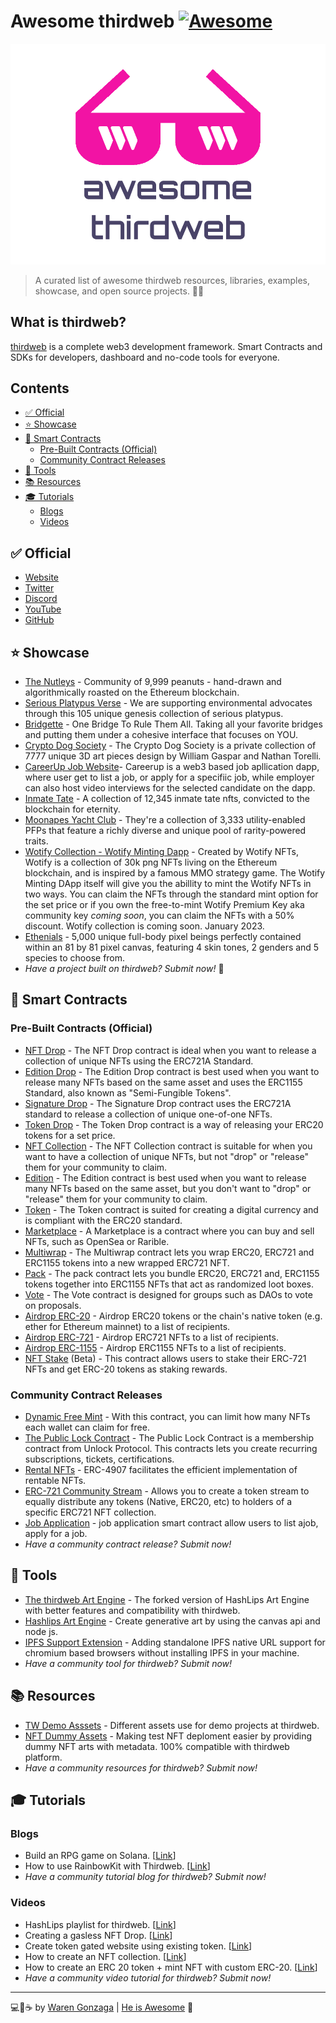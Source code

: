 # Awesome thirdweb [![Awesome](https://awesome.re/badge-flat.svg)](https://awesome.re) <!-- omit from toc -->

![awesome thirdweb banner](.github/repo-banner.png)

> A curated list of awesome thirdweb resources, libraries, examples, showcase, and open source projects. 📌✨

## What is thirdweb? <!-- omit from toc -->

[thirdweb](https://thirdweb.com) is a complete web3 development framework. Smart Contracts and SDKs for developers, dashboard and no-code tools for everyone.

## Contents <!-- omit from toc -->

- [✅ Official](#-official)
- [⭐ Showcase](#-showcase)
- [📜 Smart Contracts](#-smart-contracts)
  - [Pre-Built Contracts (Official)](#pre-built-contracts-official)
  - [Community Contract Releases](#community-contract-releases)
- [🧰 Tools](#-tools)
- [📚 Resources](#-resources)
- [🎓 Tutorials](#-tutorials)
  - [Blogs](#blogs)
  - [Videos](#videos)

## ✅ Official

- [Website](https://thirdweb.com)
- [Twitter](https://twitter.com/thirdweb)
- [Discord](https://discord.gg/thirdweb)
- [YouTube](https://youtube.com/@thirdweb_)
- [GitHub](https://github.com/thirdweb-dev)

## ⭐ Showcase

- [The Nutleys](https://opensea.io/collection/the-nutleys) - Community of 9,999 peanuts - hand-drawn and algorithmically roasted on the Ethereum blockchain.
- [Serious Platypus Verse](https://opensea.io/collection/serious-platypus-verse) - We are supporting environmental advocates through this 105 unique genesis collection of serious platypus.
- [Bridgette](https://bridgette.one) - One Bridge To Rule Them All. Taking all your favorite bridges and putting them under a cohesive interface that focuses on YOU.
- [Crypto Dog Society](https://cryptodogsociety.com) - The Crypto Dog Society is a private collection of 7777 unique 3D art pieces design by William Gaspar and Nathan Torelli.
- [CareerUp Job Website](https://careerdev.vercel.app/)- Careerup is a web3 based job apllication dapp, where user get to list a job, or apply for a specifiic job, while employer can also host video interviews for the selected candidate on the dapp.
- [Inmate Tate](https://www.inmatetate.com) - A collection of 12,345 inmate tate nfts, convicted to the blockchain for eternity.
- [Moonapes Yacht Club](https://www.moonapesnft.xyz) - They're a collection of 3,333 utility-enabled PFPs that feature a richly diverse and unique pool of rarity-powered traits.
- [Wotify Collection - Wotify Minting Dapp](https://sigbature-drop-template-code.vercel.app) - Created by Wotify NFTs, Wotify is a collection of 30k png NFTs living on the Ethereum blockchain, and is inspired by a famous MMO strategy game. The Wotify Minting DApp itself will give you the abillity to mint the Wotify NFTs in two ways. You can claim the NFTs through the standard mint option for the set price or if you own the free-to-mint Wotify Premium Key aka community key *coming soon*, you can claim the NFTs with a 50% discount. Wotify collection is coming soon. January 2023.
- [Ethenials](http://ethenials.com) - 5,000 unique full-body pixel beings perfectly contained within an 81 by 81 pixel canvas, featuring 4 skin tones, 2 genders and 5 species to choose from.
- _Have a project built on thirdweb? Submit now!_ 🥺

## 📜 Smart Contracts

### Pre-Built Contracts (Official)

- [NFT Drop](https://thirdweb.com/thirdweb.eth/DropERC721) - The NFT Drop contract is ideal when you want to release a collection of unique NFTs using the ERC721A Standard.
- [Edition Drop](https://thirdweb.com/thirdweb.eth/DropERC1155) - The Edition Drop contract is best used when you want to release many NFTs based on the same asset and uses the ERC1155 Standard, also known as "Semi-Fungible Tokens".
- [Signature Drop](https://thirdweb.com/thirdweb.eth/SignatureDrop) - The Signature Drop contract uses the ERC721A standard to release a collection of unique one-of-one NFTs.
- [Token Drop](https://thirdweb.com/thirdweb.eth/DropERC20) - The Token Drop contract is a way of releasing your ERC20 tokens for a set price.
- [NFT Collection](https://thirdweb.com/thirdweb.eth/TokenERC721) - The NFT Collection contract is suitable for when you want to have a collection of unique NFTs, but not "drop" or "release" them for your community to claim.
- [Edition](https://thirdweb.com/thirdweb.eth/TokenERC1155) - The Edition contract is best used when you want to release many NFTs based on the same asset, but you don't want to "drop" or "release" them for your community to claim.
- [Token](https://thirdweb.com/thirdweb.eth/TokenERC20) - The Token contract is suited for creating a digital currency and is compliant with the ERC20 standard.
- [Marketplace](https://thirdweb.com/thirdweb.eth/Marketplace) - A Marketplace is a contract where you can buy and sell NFTs, such as OpenSea or Rarible.
- [Multiwrap](https://thirdweb.com/thirdweb.eth/Multiwrap) - The Multiwrap contract lets you wrap ERC20, ERC721 and ERC1155 tokens into a new wrapped ERC721 NFT.
- [Pack](https://thirdweb.com/thirdweb.eth/Pack) - The pack contract lets you bundle ERC20, ERC721 and, ERC1155 tokens together into ERC1155 NFTs that act as randomized loot boxes.
- [Vote](https://thirdweb.com/thirdweb.eth/VoteERC20) - The Vote contract is designed for groups such as DAOs to vote on proposals.
- [Airdrop ERC-20](https://thirdweb.com/thirdweb.eth/AirdropERC20) - Airdrop ERC20 tokens or the chain's native token (e.g. ether for Ethereum mainnet) to a list of recipients.
- [Airdrop ERC-721](https://thirdweb.com/thirdweb.eth/AirdropERC721) - Airdrop ERC721 NFTs to a list of recipients.
- [Airdrop ERC-1155](https://thirdweb.com/thirdweb.eth/AirdropERC1155) - Airdrop ERC1155 NFTs to a list of recipients.
- [NFT Stake](https://thirdweb.com/thirdweb.eth/NFTStake) (Beta) - This contract allows users to stake their ERC-721 NFTs and get ERC-20 tokens as staking rewards.

### Community Contract Releases

- [Dynamic Free Mint](https://thirdweb.com/nach.eth/DynamicFreeMint) - With this contract, you can limit how many NFTs each wallet can claim for free.
- [The Public Lock Contract](https://thirdweb.com/unlock-protocol.eth/PublicLock) - The Public Lock Contract is a membership contract from Unlock Protocol. This contracts lets you create recurring subscriptions, tickets, certifications.
- [Rental NFTs](https://thirdweb.com/doubledev.eth/ERC4907) - ERC-4907 facilitates the efficient implementation of rentable NFTs.
- [ERC-721 Community Stream](https://thirdweb.com/flairsdk.eth/ERC721CommunityStream) - Allows you to create a token stream to equally distribute any tokens (Native, ERC20, etc) to holders of a specific ERC721 NFT collection.
- [Job Application](https://thirdweb.com/0x013166D598AB78A8ddf8C1bF34Ff9bC7C50D36D2/CareerBuild) - job application smart contract allow users to list ajob, apply for a job.
- _Have a community contract release? Submit now!_

## 🧰 Tools

- [The thirdweb Art Engine](https://github.com/warengonzaga/thirdweb-art-engine) - The forked version of HashLips Art Engine with better features and compatibility with thirdweb.
- [Hashlips Art Engine](https://github.com/HashLips/hashlips_art_engine) - Create generative art by using the canvas api and node js.
- [IPFS Support Extension](https://github.com/warengonzaga/ipfs-support-extension) - Adding standalone IPFS native URL support for chromium based browsers without installing IPFS in your machine.
- _Have a community tool for thirdweb? Submit now!_

## 📚 Resources

- [TW Demo Asssets](https://github.com/saminacodes/tw-demo-assets) - Different assets use for demo projects at thirdweb.
- [NFT Dummy Assets](https://github.com/warengonzaga/nft-dummy-assets) - Making test NFT deploment easier by providing dummy NFT arts with metadata. 100% compatible with thirdweb platform.
- _Have a community resources for thirdweb? Submit now!_

## 🎓 Tutorials

### Blogs

- Build an RPG game on Solana. [[Link](https://metamake.hashnode.dev/build-an-rpg-game-on-solana#heading-generate-the-pngs)]
- How to use RainbowKit with Thirdweb. [[Link](https://blog.avneesh.tech/how-to-use-rainbowkit-with-thirdweb)]
- _Have a community tutorial blog for thirdweb? Submit now!_

### Videos

- HashLips playlist for thirdweb. [[Link](https://www.youtube.com/watch?v=OlavWoKV1Mk&list=PLvfQp12V0hS3tHI5-4olIYqH6LM8YWL63)]
- Creating a gasless NFT Drop. [[Link](https://www.youtube.com/watch?v=FQKnUdxKLg4)]
- Create token gated website using existing token. [[Link](https://www.youtube.com/watch?v=gFy7VuLq8II)]
- How to create an NFT collection. [[Link](https://www.youtube.com/watch?v=DSffICxyj3A)]
- How to create an ERC 20 token + mint NFT with custom ERC-20. [[Link](https://www.youtube.com/watch?v=FoIp1KSyh_w)]
- _Have a community video tutorial for thirdweb? Submit now!_

---

💻💖☕ by [Waren Gonzaga](https://warengonzaga.com) | [He is Awesome](https://www.youtube.com/watch?v=HHrxS4diLew&t=44s) 🙏
